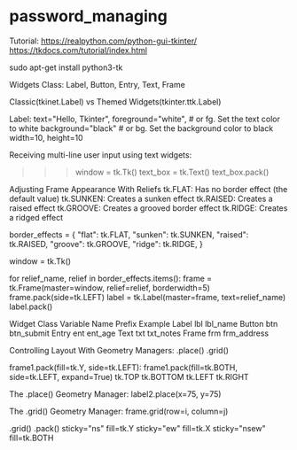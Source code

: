 # password_managing

Tutorial:
https://realpython.com/python-gui-tkinter/
https://tkdocs.com/tutorial/index.html


sudo apt-get install python3-tk

Widgets Class:
Label, Button, Entry, Text, Frame

Classic(tkinet.Label) vs Themed Widgets(tkinter.ttk.Label)

Label:
text="Hello, Tkinter",
foreground="white",  # or fg. Set the text color to white 
background="black"  # or bg. Set the background color to black
width=10,
height=10

Receiving multi-line user input using text widgets:
>>> window = tk.Tk()
>>> text_box = tk.Text()
>>> text_box.pack()

Adjusting Frame Appearance With Reliefs
tk.FLAT: Has no border effect (the default value)
tk.SUNKEN: Creates a sunken effect
tk.RAISED: Creates a raised effect
tk.GROOVE: Creates a grooved border effect
tk.RIDGE: Creates a ridged effect

border_effects = {
    "flat": tk.FLAT,
    "sunken": tk.SUNKEN,
    "raised": tk.RAISED,
    "groove": tk.GROOVE,
    "ridge": tk.RIDGE,
}

window = tk.Tk()

for relief_name, relief in border_effects.items():
    frame = tk.Frame(master=window, relief=relief, borderwidth=5)
    frame.pack(side=tk.LEFT)
    label = tk.Label(master=frame, text=relief_name)
    label.pack()

Widget Class	Variable Name Prefix	Example
Label	            lbl	                lbl_name
Button	            btn	                btn_submit
Entry	            ent	                ent_age
Text	            txt	                txt_notes
Frame	            frm	                frm_address

Controlling Layout With Geometry Managers:
.place()
.grid()

frame1.pack(fill=tk.Y, side=tk.LEFT):
frame1.pack(fill=tk.BOTH, side=tk.LEFT, expand=True)
tk.TOP
tk.BOTTOM
tk.LEFT
tk.RIGHT

The .place() Geometry Manager:
label2.place(x=75, y=75)

The .grid() Geometry Manager:
frame.grid(row=i, column=j)

.grid()	.pack()
sticky="ns"	fill=tk.Y
sticky="ew"	fill=tk.X
sticky="nsew"	fill=tk.BOTH